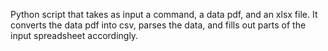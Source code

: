 Python script that takes as input a command, a data pdf, and an xlsx file. It converts the data pdf into csv, parses the data, and fills out parts of the input spreadsheet accordingly.
